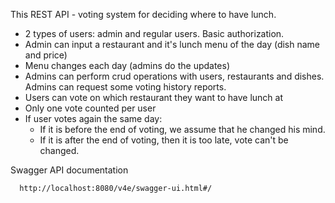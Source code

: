 This REST API - voting system for deciding where to have lunch.
* 2 types of users: admin and regular users. Basic authorization.
* Admin can input a restaurant and it's lunch menu of the day (dish name and price)
* Menu changes each day (admins do the updates)
* Admins can perform crud operations with users, restaurants and dishes. Admins can request some voting history reports.
* Users can vote on which restaurant they want to have lunch at
* Only one vote counted per user
* If user votes again the same day:
    - If it is before the end of voting, we assume that he changed his mind.
    - If it is after the end of voting, then it is too late, vote can't be changed.
    
Swagger API documentation

      http://localhost:8080/v4e/swagger-ui.html#/